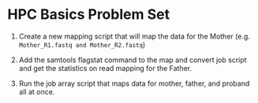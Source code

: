 # HPC Basics Problem Set

1. Create a new mapping script that will map the data for the Mother (e.g. ```Mother_R1.fastq and Mother_R2.fastq```)

2. Add the samtools flagstat command to the map and convert job script and get the statistics on read mapping for the Father. 

3. Run the job array script that maps data for mother, father, and proband all at once.


